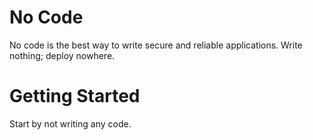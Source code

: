 # No Code
No code is the best way to write secure and reliable applications. Write nothing; deploy nowhere.

# Getting Started
Start by not writing any code.

```sh
```
